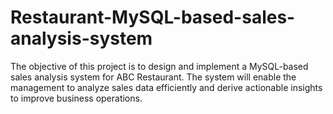 # Restaurant-MySQL-based-sales-analysis-system
The objective of this project is to design and implement a MySQL-based sales analysis system for ABC Restaurant. The system will enable the management to analyze sales data efficiently and derive actionable insights to improve business operations.
